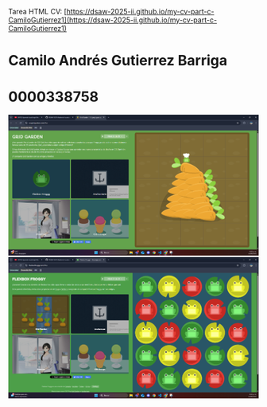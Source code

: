 Tarea HTML CV: [https://dsaw-2025-ii.github.io/my-cv-part-c-CamiloGutierrez1](https://dsaw-2025-ii.github.io/my-cv-part-c-CamiloGutierrez1)
# Camilo Andrés Gutierrez Barriga
# 0000338758

![alt text](Grid_Garden.png)
![alt text](Flexbox_Froggy.png)